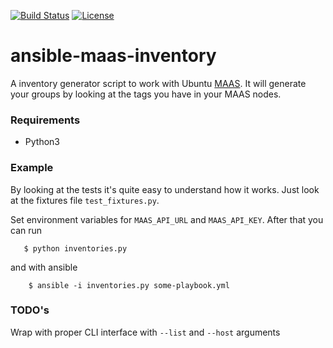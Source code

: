 [![Build Status](https://travis-ci.com/mlimaloureiro/ansible-maas-dynamic-inventory.svg?branch=master)](https://travis-ci.com/mlimaloureiro/ansible-maas-dynamic-inventory)
[![License](http://img.shields.io/:license-apache-blue.svg)](http://www.apache.org/licenses/LICENSE-2.0.html)

# ansible-maas-inventory
A inventory generator script to work with Ubuntu [MAAS](https://maas.io/). It will generate your groups by looking
at the tags you have in your MAAS nodes.

### Requirements

* Python3

### Example

By looking at the tests it's quite easy to understand how it works. Just look at the fixtures file `test_fixtures.py`.

Set environment variables for `MAAS_API_URL` and `MAAS_API_KEY`. After that you can run

```
   $ python inventories.py
```

and with ansible

```
    $ ansible -i inventories.py some-playbook.yml
```

### TODO's

Wrap with proper CLI interface with `--list` and `--host` arguments